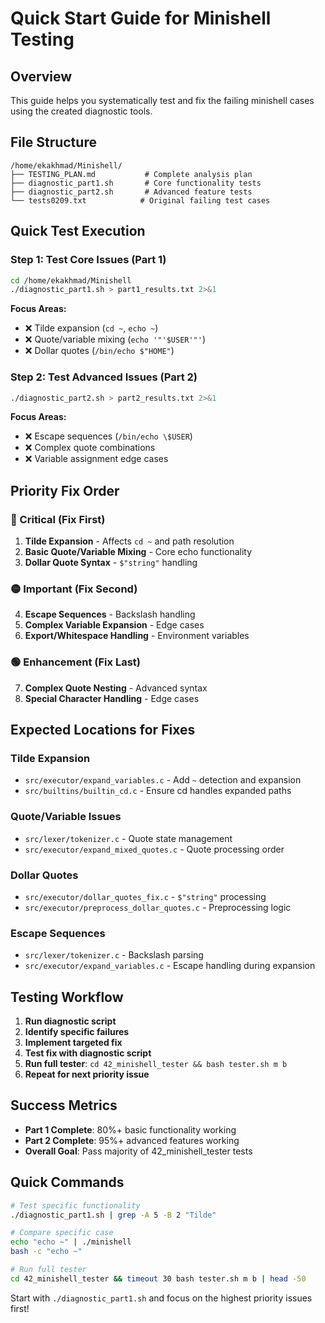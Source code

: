 # Quick Start Guide for Minishell Testing

## Overview
This guide helps you systematically test and fix the failing minishell cases using the created diagnostic tools.

## File Structure
```
/home/ekakhmad/Minishell/
├── TESTING_PLAN.md           # Complete analysis plan
├── diagnostic_part1.sh       # Core functionality tests
├── diagnostic_part2.sh       # Advanced feature tests
└── tests0209.txt            # Original failing test cases
```

## Quick Test Execution

### Step 1: Test Core Issues (Part 1)
```bash
cd /home/ekakhmad/Minishell
./diagnostic_part1.sh > part1_results.txt 2>&1
```

**Focus Areas:**
- ❌ Tilde expansion (`cd ~`, `echo ~`)
- ❌ Quote/variable mixing (`echo '"'$USER'"'`)
- ❌ Dollar quotes (`/bin/echo $"HOME"`)

### Step 2: Test Advanced Issues (Part 2)
```bash
./diagnostic_part2.sh > part2_results.txt 2>&1
```

**Focus Areas:**
- ❌ Escape sequences (`/bin/echo \$USER`)
- ❌ Complex quote combinations
- ❌ Variable assignment edge cases

## Priority Fix Order

### 🔴 Critical (Fix First)
1. **Tilde Expansion** - Affects `cd ~` and path resolution
2. **Basic Quote/Variable Mixing** - Core echo functionality
3. **Dollar Quote Syntax** - `$"string"` handling

### 🟡 Important (Fix Second)  
4. **Escape Sequences** - Backslash handling
5. **Complex Variable Expansion** - Edge cases
6. **Export/Whitespace Handling** - Environment variables

### 🟢 Enhancement (Fix Last)
7. **Complex Quote Nesting** - Advanced syntax
8. **Special Character Handling** - Edge cases

## Expected Locations for Fixes

### Tilde Expansion
- `src/executor/expand_variables.c` - Add `~` detection and expansion
- `src/builtins/builtin_cd.c` - Ensure cd handles expanded paths

### Quote/Variable Issues  
- `src/lexer/tokenizer.c` - Quote state management
- `src/executor/expand_mixed_quotes.c` - Quote processing order

### Dollar Quotes
- `src/executor/dollar_quotes_fix.c` - `$"string"` processing
- `src/executor/preprocess_dollar_quotes.c` - Preprocessing logic

### Escape Sequences
- `src/lexer/tokenizer.c` - Backslash parsing
- `src/executor/expand_variables.c` - Escape handling during expansion

## Testing Workflow

1. **Run diagnostic script**
2. **Identify specific failures**
3. **Implement targeted fix**
4. **Test fix with diagnostic script**
5. **Run full tester**: `cd 42_minishell_tester && bash tester.sh m b`
6. **Repeat for next priority issue**

## Success Metrics

- **Part 1 Complete**: 80%+ basic functionality working
- **Part 2 Complete**: 95%+ advanced features working
- **Overall Goal**: Pass majority of 42_minishell_tester tests

## Quick Commands

```bash
# Test specific functionality
./diagnostic_part1.sh | grep -A 5 -B 2 "Tilde"

# Compare specific case
echo "echo ~" | ./minishell
bash -c "echo ~"

# Run full tester
cd 42_minishell_tester && timeout 30 bash tester.sh m b | head -50
```

Start with `./diagnostic_part1.sh` and focus on the highest priority issues first!
